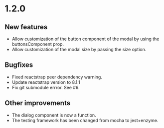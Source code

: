 # 1.2.0

## New features

-   Allow customization of the button component of the modal by using the buttonsComponent prop.
-   Allow customization of the modal size by passing the size option.

## Bugfixes

-   Fixed reactstrap peer dependency warning.
-   Update reactstrap version to 8.1.1
-   Fix git submodule errror. See #6.

## Other improvements

-   The dialog component is now a function.
-   The testing framework has been changed from mocha to jest+enzyme.

